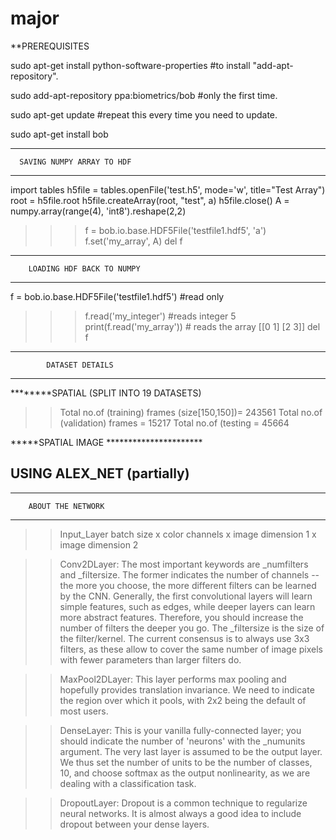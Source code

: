 # major
**PREREQUISITES

sudo apt-get install python-software-properties #to install "add-apt-repository".

sudo add-apt-repository ppa:biometrics/bob #only the first time.

sudo apt-get update #repeat this every time you need to update.

sudo apt-get install bob

******************************************************
      SAVING NUMPY ARRAY TO HDF

*****************************************************

import tables
h5file = tables.openFile('test.h5', mode='w', title="Test Array")
root = h5file.root
h5file.createArray(root, "test", a)
h5file.close()
A = numpy.array(range(4), 'int8').reshape(2,2)
>>> f = bob.io.base.HDF5File('testfile1.hdf5', 'a')
>>> f.set('my_array', A)
>>> del f



*********************************************
        LOADING HDF BACK TO NUMPY

*********************************************

f = bob.io.base.HDF5File('testfile1.hdf5') #read only
>>> f.read('my_integer') #reads integer
5
>>> print(f.read('my_array')) # reads the array
[[0 1]
 [2 3]]
>>> del f

*********************************************
            DATASET DETAILS
**********************************************
********SPATIAL (SPLIT INTO 19 DATASETS) 
>>Total no.of (training) frames (size[150,150])= 243561
>>Total no.of (validation) frames            = 15217
>>Total no.of (testing                       = 45664 


*****SPATIAL IMAGE **********************
>>>>>>>>>>>>>>>>>>>>>>>>>>>>>>>>>>>>>>>>>>>>>>>>>
USING ALEX_NET (partially)
-----------
*********************************
  		ABOUT THE NETWORK
**********************************

>>Input_Layer	batch size x color channels x image dimension 1 x image dimension 2

>>Conv2DLayer: The most important keywords are _numfilters and _filtersize. The former indicates the number of channels -- the more you choose, the more different filters can be learned by the CNN. Generally, the first convolutional layers will learn simple features, such as edges, while deeper layers can learn more abstract features. Therefore, you should increase the number of filters the deeper you go. The _filtersize is the size of the filter/kernel. The current consensus is to always use 3x3 filters, as these allow to cover the same number of image pixels with fewer parameters than larger filters do.

>>MaxPool2DLayer: This layer performs max pooling and hopefully provides translation invariance. We need to indicate the region over which it pools, with 2x2 being the default of most users.

>>DenseLayer: This is your vanilla fully-connected layer; you should indicate the number of 'neurons' with the _numunits argument. The very last layer is assumed to be the output layer. We thus set the number of units to be the number of classes, 10, and choose softmax as the output nonlinearity, as we are dealing with a classification task.

>>DropoutLayer: Dropout is a common technique to regularize neural networks. It is almost always a good idea to include dropout between your dense layers.

   


